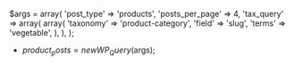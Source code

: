 $args = array(
  'post_type' => 'products',
  'posts_per_page' => 4,
  'tax_query' => array(
    array(
      'taxonomy' => 'product-category',
      'field' => 'slug',
      'terms' => 'vegetable',
    ),
  ),
);

- $product_posts = new WP_Query($args);